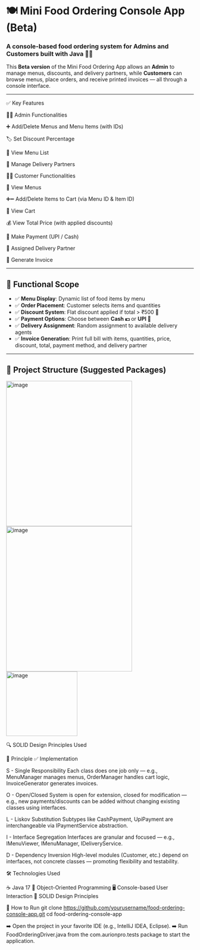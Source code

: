 # 🍽️ Mini Food Ordering Console App (Beta)

### A console-based food ordering system for Admins and Customers built with Java 🧑‍💻

This **Beta version** of the Mini Food Ordering App allows an **Admin** to manage menus, discounts, and delivery partners, while **Customers** can browse menus, place orders, and receive printed invoices — all through a console interface.

---

✅ Key Features

👩‍💼 Admin Functionalities

➕ Add/Delete Menus and Menu Items (with IDs)

🏷️ Set Discount Percentage

📃 View Menu List

🚚 Manage Delivery Partners

👩‍🍳 Customer Functionalities

📖 View Menus

➕➖ Add/Delete Items to Cart (via Menu ID & Item ID)

🛒 View Cart

💰 View Total Price (with applied discounts)

🧾 Make Payment (UPI / Cash)

🧍 Assigned Delivery Partner

🧾 Generate Invoice



---

## 📌 Functional Scope

- ✅ **Menu Display**: Dynamic list of food items by menu
- ✅ **Order Placement**: Customer selects items and quantities
- ✅ **Discount System**: Flat discount applied if total > ₹500 🤑
- ✅ **Payment Options**: Choose between **Cash 💵** or **UPI 📱**
- ✅ **Delivery Assignment**: Random assignment to available delivery agents
- ✅ **Invoice Generation**: Print full bill with items, quantities, price, discount, total, payment method, and delivery partner

---

## 📁 Project Structure (Suggested Packages)

<img width="338" height="389" alt="image" src="https://github.com/user-attachments/assets/7068eafd-1849-4287-b561-b3fd7657b4b2" />



<img width="338" height="389" alt="image" src="https://github.com/user-attachments/assets/0a09f264-0f3f-450a-9e4e-2c554df2a967" />

<img width="191" height="173" alt="image" src="https://github.com/user-attachments/assets/5df63ade-2cff-40c8-9385-ad715ec1d248" />






🔍 SOLID Design Principles Used


🧱 Principle	  ✅ Implementation

S -             Single Responsibility	Each class does one job only — e.g., MenuManager manages menus, OrderManager handles cart logic, InvoiceGenerator generates invoices.

O -             Open/Closed	System is open for extension, closed for modification — e.g., new payments/discounts can be added without changing existing classes using                         interfaces.

L -             Liskov Substitution	Subtypes like CashPayment, UpiPayment are interchangeable via IPaymentService abstraction.

I -             Interface Segregation	Interfaces are granular and focused — e.g., IMenuViewer, IMenuManager, IDeliveryService.

D -             Dependency Inversion	High-level modules (Customer, etc.) depend on interfaces, not concrete classes — promoting flexibility and testability.



🛠️ Technologies Used

☕ Java 17
🧭 Object-Oriented Programming
🖥️ Console-based User Interaction
🧱 SOLID Design Principles


🚀 How to Run
git clone https://github.com/yourusername/food-ordering-console-app.git
cd food-ordering-console-app


➡️ Open the project in your favorite IDE (e.g., IntelliJ IDEA, Eclipse).
➡️ Run FoodOrderingDriver.java from the com.aurionpro.tests package to start the application.



